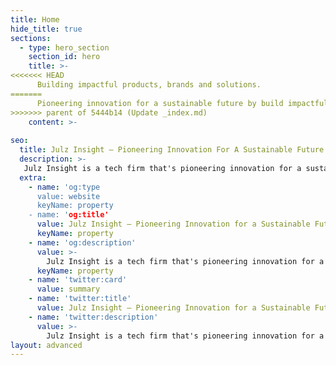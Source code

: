 ```yaml
---
title: Home
hide_title: true
sections:
  - type: hero_section
    section_id: hero
    title: >-
<<<<<<< HEAD
      Building impactful products, brands and solutions.
=======
      Pioneering innovation for a sustainable future by build impactful products, brands and solutions.
>>>>>>> parent of 5444b14 (Update _index.md)
    content: >- 
    
seo:
  title: Julz Insight — Pioneering Innovation For A Sustainable Future
  description: >-
   Julz Insight is a tech firm that's pioneering innovation for a sustainable future by building impactful products, brands, and solutions
  extra:
    - name: 'og:type
      value: website
      keyName: property
    - name: 'og:title'
      value: Julz Insight — Pioneering Innovation for a Sustainable Future
      keyName: property
    - name: 'og:description'
      value: >-
        Julz Insight is a tech firm that's pioneering innovation for a sustainable future by building impactful products, brands, and solutions
      keyName: property
    - name: 'twitter:card'
      value: summary
    - name: 'twitter:title'
      value: Julz Insight — Pioneering Innovation for a Sustainable Future
    - name: 'twitter:description'
      value: >-
        Julz Insight is a tech firm that's pioneering innovation for a sustainable future by building impactful products, brands, and solutions
layout: advanced
---
```

